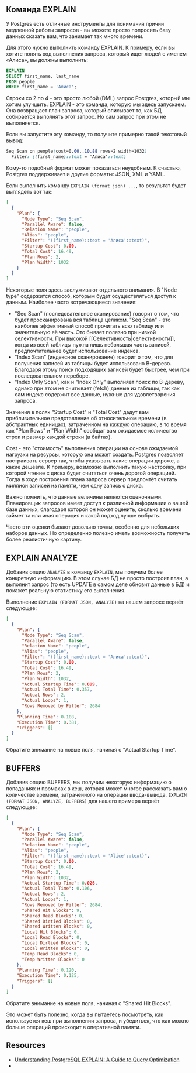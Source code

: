 ## Команда EXPLAIN

У Postgres есть отличные инструменты для понимания причин медленной работы запросов - вы можете просто попросить базу данных сказать вам, что занимает так много времени.

Для этого нужно выполнить команду EXPLAIN. К примеру, если вы хотите понять ход выполнения запроса, который ищет людей с именем «Алиса», вы должны выполнить:

```sql
EXPLAIN
SELECT first_name, last_name 
FROM people
WHERE first_name = 'Алиса';
```

Строки со 2 по 4 - это просто любой (DML) запрос Postgres, который мы хотим улучшить. EXPLAIN - это команда, которую мы здесь запускаем. Она возвращает план запроса, который описывает то, как БД собирается выполнять этот запрос. Но сам запрос при этом не выполняется.

Если вы запустите эту команду, то получите примерно такой текстовый вывод:

```scss
Seq Scan on people(cost=0.00..10.88 rows=2 width=1032)
  Filter: ((first_name)::text = 'Алиса'::text)
```

Кому-то подобный формат может показаться неудобным. К счастью, Postgres поддерживает и другие форматы: JSON, XML и YAML.

Если выполнить команду `EXPLAIN (format json) ...`, то результат будет выглядеть вот так:

```json
[
  {
    "Plan": {
      "Node Type": "Seq Scan",
      "Parallel Aware": false,
      "Relation Name": "people",
      "Alias": "people",
      "Filter": "((first_name)::text = 'Алиса'::text)",
      "Startup Cost": 0.00,
      "Total Cost": 16.49,
      "Plan Rows": 2,
      "Plan Width": 1032
    }
  }
]
```

Некоторые поля здесь заслуживают отдельного внимания. В "Node type" содержится способ, которым будет осуществляться доступ к данным. Наиболее часто встречающиеся значения:

- "Seq Scan" (последовательное сканирование) говорит о том, что будет просканирована вся таблица целиком. "Seq Scan" - это наиболее эффективный способ прочитать всю таблицу или значительную её часть. Это бывает полезно при низкой селективности. При высокой [[Cелективность|селективности]], когда из всей таблицы нужна лишь небольшая часть записей, предпочтительнее будет использование индекса.
- "Index Scan" (индексное сканирование) говорит о том, что для получения записей из таблицы будет использовано B-дерево. Благодаря этому поиск подходящих записей будет быстрее, чем при последовательном переборе.
- "Index Only Scan", как и "Index Only" выполняет поиск по B-дереву, однако при этом не считывает (fetch) данные из таблицы, так как сам индекс содержит все данные, нужные для удовлетворения запроса.

Значения в полях "Startup Cost" и "Total Cost" дадут вам приблизительное представление об относительном времени (в абстрактных единицах), затраченном на каждую операцию, в то время как "Plan Rows" и "Plan Width" сообщат вам ожидаемое количество строк и размер каждой строки (в байтах).

Cost - это "стоимость" выполнения операции на основе ожидаемой нагрузки на ресурсы, которую она может создать. Postgres позволяет настраивать сервер так, чтобы указывать какие операции дороже, а какие дешевле. К примеру, возможно выполнить такую настройку, при которой чтение с диска будет считаться очень дорогой операцией. Тогда в ходе построения плана запроса сервер предпочтёт считать миллион записей из памяти, чем одну запись с диска.

Важно помнить, что данные величины являются оценочными. Планировщик запросов имеет доступ к различной информации о вашей базе данных, благодаря которой он может оценить, сколько времени займет та или иная операция и какой подход лучше выбрать.

Часто эти оценки бывают довольно точны, особенно для небольших наборов данных. Но определенно полезно иметь возможность получить более реалистичную картину.

## EXPLAIN ANALYZE

Добавив опцию `ANALYZE` в команду `EXPLAIN`, мы получим более конкретную информацию. В этом случае БД не просто построит план, а выполнит запрос (то есть UPDATE в самом деле обновит данные в БД) и покажет реальную статистику его выполнения.

Выполнение `EXPLAIN (FORMAT JSON, ANALYZE)` на нашем запросе вернёт следующее:

```json
[
  {
    "Plan": {
      "Node Type": "Seq Scan",
      "Parallel Aware": false,
      "Relation Name": "people",
      "Alias": "people",
      "Filter": "((first_name)::text = 'Алиса'::text)",
      "Startup Cost": 0.00,
      "Total Cost": 16.49,
      "Plan Rows": 2,
      "Plan Width": 1032,
      "Actual Startup Time": 0.099,
      "Actual Total Time": 0.357,
      "Actual Rows": 2,
      "Actual Loops": 1,
      "Rows Removed by Filter": 2684
    },
    "Planning Time": 0.108,    
    "Execution Time": 0.381,
    "Triggers": []
  }
]
```

Обратите внимание на новые поля, начиная с "Actual Startup Time".

## BUFFERS

Добавив опцию BUFFERS, мы получим некоторую информацию о попаданиях и промахах в кеш, которая может многое рассказать вам о количестве времени, затраченного на операции ввода-вывода. `EXPLAIN (FORMAT JSON, ANALYZE, BUFFERS)` для нашего примера вернёт следующее:

```json
[
  {
    "Plan": {
      "Node Type": "Seq Scan",
      "Parallel Aware": false,
      "Relation Name": "people",
      "Alias": "people",      
      "Filter": "((first_name)::text = 'Alice'::text)",
      "Startup Cost": 0.00,
      "Total Cost": 16.49,
      "Plan Rows": 2,
      "Plan Width": 1032,
      "Actual Startup Time": 0.026,
      "Actual Total Time": 0.106,
      "Actual Rows": 2,
      "Actual Loops": 1,
      "Rows Removed by Filter": 2684,
      "Shared Hit Blocks": 9,
      "Shared Read Blocks": 0,
      "Shared Dirtied Blocks": 0,
      "Shared Written Blocks": 0,
      "Local Hit Blocks": 0,
      "Local Read Blocks": 0,
      "Local Dirtied Blocks": 0,
      "Local Written Blocks": 0,
      "Temp Read Blocks": 0,
      "Temp Written Blocks": 0
    },
    "Planning Time": 0.120, 
    "Execution Time": 0.125,
    "Triggers": []
  }
]
```

Обратите внимание на новые поля, начиная с "Shared Hit Blocks".

Это может быть полезно, когда вы пытаетесь посмотреть, как используется кеш при выполнении запроса, и убедиться, что как можно больше операций происходит в оперативной памяти.


## Resources

- [Understanding PostgreSQL EXPLAIN: A Guide to Query Optimization](https://www.atatus.com/blog/postgresql-explain-guide/)
- 